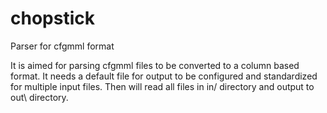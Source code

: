# chopstick
Parser for cfgmml format

It is aimed for parsing cfgmml files to be converted to a column based format.
It needs a default file for output to be configured and standardized for multiple input files.
Then will read all files in in/ directory and output to out\ directory.
